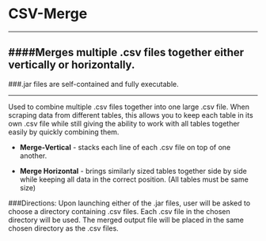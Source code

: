 # CSV-Merge
---
####Merges multiple .csv files together either vertically or horizontally.
---
###.jar files are self-contained and fully executable.

---
Used to combine multiple .csv files together into one large .csv file. When scraping
data from different tables, this allows you to keep each table in its own .csv file while
still giving the ability to work with all tables together easily by quickly combining them.

- **Merge-Vertical** - stacks each line of each .csv file on top of one another.

- **Merge Horizontal** - brings similarly sized tables together side by side while keeping all data
in the correct position. (All tables must be same size)

###Directions:
Upon launching either of the .jar files, user will be asked to choose a directory containing
.csv files. Each .csv file in the chosen directory will be used. The merged output file will
be placed in the same chosen directory as the .csv files.


